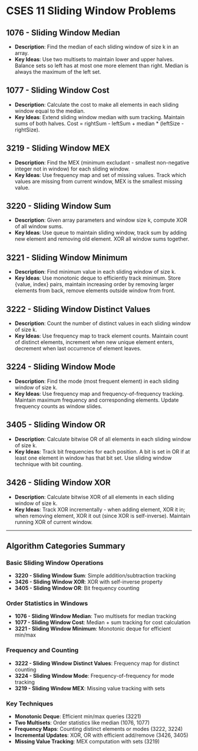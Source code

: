# CSES 11 Sliding Window Problems

## 1076 - Sliding Window Median

- **Description**: Find the median of each sliding window of size k in an array.
- **Key Ideas**: Use two multisets to maintain lower and upper halves. Balance sets so left has at most one more element than right. Median is always the maximum of the left set.

## 1077 - Sliding Window Cost

- **Description**: Calculate the cost to make all elements in each sliding window equal to the median.
- **Key Ideas**: Extend sliding window median with sum tracking. Maintain sums of both halves. Cost = rightSum - leftSum + median \* (leftSize - rightSize).

## 3219 - Sliding Window MEX

- **Description**: Find the MEX (minimum excludant - smallest non-negative integer not in window) for each sliding window.
- **Key Ideas**: Use frequency map and set of missing values. Track which values are missing from current window, MEX is the smallest missing value.

## 3220 - Sliding Window Sum

- **Description**: Given array parameters and window size k, compute XOR of all window sums.
- **Key Ideas**: Use queue to maintain sliding window, track sum by adding new element and removing old element. XOR all window sums together.

## 3221 - Sliding Window Minimum

- **Description**: Find minimum value in each sliding window of size k.
- **Key Ideas**: Use monotonic deque to efficiently track minimum. Store {value, index} pairs, maintain increasing order by removing larger elements from back, remove elements outside window from front.

## 3222 - Sliding Window Distinct Values

- **Description**: Count the number of distinct values in each sliding window of size k.
- **Key Ideas**: Use frequency map to track element counts. Maintain count of distinct elements, increment when new unique element enters, decrement when last occurrence of element leaves.

## 3224 - Sliding Window Mode

- **Description**: Find the mode (most frequent element) in each sliding window of size k.
- **Key Ideas**: Use frequency map and frequency-of-frequency tracking. Maintain maximum frequency and corresponding elements. Update frequency counts as window slides.

## 3405 - Sliding Window OR

- **Description**: Calculate bitwise OR of all elements in each sliding window of size k.
- **Key Ideas**: Track bit frequencies for each position. A bit is set in OR if at least one element in window has that bit set. Use sliding window technique with bit counting.

## 3426 - Sliding Window XOR

- **Description**: Calculate bitwise XOR of all elements in each sliding window of size k.
- **Key Ideas**: Track XOR incrementally - when adding element, XOR it in; when removing element, XOR it out (since XOR is self-inverse). Maintain running XOR of current window.

---

## Algorithm Categories Summary

### **Basic Sliding Window Operations**

- **3220 - Sliding Window Sum**: Simple addition/subtraction tracking
- **3426 - Sliding Window XOR**: XOR with self-inverse property
- **3405 - Sliding Window OR**: Bit frequency counting

### **Order Statistics in Windows**

- **1076 - Sliding Window Median**: Two multisets for median tracking
- **1077 - Sliding Window Cost**: Median + sum tracking for cost calculation
- **3221 - Sliding Window Minimum**: Monotonic deque for efficient min/max

### **Frequency and Counting**

- **3222 - Sliding Window Distinct Values**: Frequency map for distinct counting
- **3224 - Sliding Window Mode**: Frequency-of-frequency for mode tracking
- **3219 - Sliding Window MEX**: Missing value tracking with sets

### **Key Techniques**

- **Monotonic Deque**: Efficient min/max queries (3221)
- **Two Multisets**: Order statistics like median (1076, 1077)
- **Frequency Maps**: Counting distinct elements or modes (3222, 3224)
- **Incremental Updates**: XOR, OR with efficient add/remove (3426, 3405)
- **Missing Value Tracking**: MEX computation with sets (3219)
